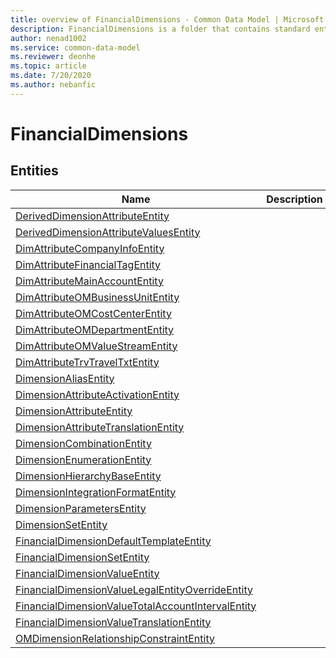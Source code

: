 ```yaml
---
title: overview of FinancialDimensions - Common Data Model | Microsoft Docs
description: FinancialDimensions is a folder that contains standard entities related to the Common Data Model.
author: nenad1002
ms.service: common-data-model
ms.reviewer: deonhe
ms.topic: article
ms.date: 7/20/2020
ms.author: nebanfic
---
```


# FinancialDimensions


## Entities

|Name|Description|
|---|---|
|[DerivedDimensionAttributeEntity](DerivedDimensionAttributeEntity.md)||
|[DerivedDimensionAttributeValuesEntity](DerivedDimensionAttributeValuesEntity.md)||
|[DimAttributeCompanyInfoEntity](DimAttributeCompanyInfoEntity.md)||
|[DimAttributeFinancialTagEntity](DimAttributeFinancialTagEntity.md)||
|[DimAttributeMainAccountEntity](DimAttributeMainAccountEntity.md)||
|[DimAttributeOMBusinessUnitEntity](DimAttributeOMBusinessUnitEntity.md)||
|[DimAttributeOMCostCenterEntity](DimAttributeOMCostCenterEntity.md)||
|[DimAttributeOMDepartmentEntity](DimAttributeOMDepartmentEntity.md)||
|[DimAttributeOMValueStreamEntity](DimAttributeOMValueStreamEntity.md)||
|[DimAttributeTrvTravelTxtEntity](DimAttributeTrvTravelTxtEntity.md)||
|[DimensionAliasEntity](DimensionAliasEntity.md)||
|[DimensionAttributeActivationEntity](DimensionAttributeActivationEntity.md)||
|[DimensionAttributeEntity](DimensionAttributeEntity.md)||
|[DimensionAttributeTranslationEntity](DimensionAttributeTranslationEntity.md)||
|[DimensionCombinationEntity](DimensionCombinationEntity.md)||
|[DimensionEnumerationEntity](DimensionEnumerationEntity.md)||
|[DimensionHierarchyBaseEntity](DimensionHierarchyBaseEntity.md)||
|[DimensionIntegrationFormatEntity](DimensionIntegrationFormatEntity.md)||
|[DimensionParametersEntity](DimensionParametersEntity.md)||
|[DimensionSetEntity](DimensionSetEntity.md)||
|[FinancialDimensionDefaultTemplateEntity](FinancialDimensionDefaultTemplateEntity.md)||
|[FinancialDimensionSetEntity](FinancialDimensionSetEntity.md)||
|[FinancialDimensionValueEntity](FinancialDimensionValueEntity.md)||
|[FinancialDimensionValueLegalEntityOverrideEntity](FinancialDimensionValueLegalEntityOverrideEntity.md)||
|[FinancialDimensionValueTotalAccountIntervalEntity](FinancialDimensionValueTotalAccountIntervalEntity.md)||
|[FinancialDimensionValueTranslationEntity](FinancialDimensionValueTranslationEntity.md)||
|[OMDimensionRelationshipConstraintEntity](OMDimensionRelationshipConstraintEntity.md)||
